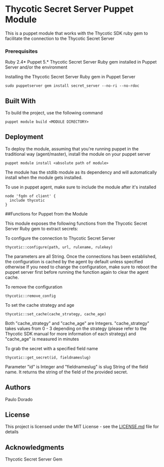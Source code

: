 # Thycotic Secret Server Puppet Module

This is a puppet module that works with the Thycotic SDK ruby gem to facilitate the connection to the Thycotic Secret Server

### Prerequisites

Ruby 2.4*
Puppet 5.*
Thycotic Secret Server Ruby gem installed in Puppet Server and/or the environment

Installing the Thycotic Secret Server Ruby gem in Puppet Server
```
sudo puppetserver gem install secret_server --no-ri --no-rdoc
```

## Built With

To build the project, use the following command
```
puppet module build <MODULE DIRECTORY>
```

## Deployment

To deploy the module, assuming that you're running puppet in the traditional way (agent/master), install the module on your puppet server
```
puppet module install <absolute path of module>
```
The module has the stdlib module as its dependency and will automatically install when the module gets installed.

To use in puppet agent, make sure to include the module after it's installed
```
node 'fqdn of client' {
  include thycotic
}
```

##Functions for Puppet from the Module

This module exposes the following functions from the Thycotic Secret Server Ruby gem to extract secrets:

To configure the connection to Thycotic Secret Server
```
thycotic::configure(path, url, rulename, rulekey)
```
The parameters are all String. Once the connections has been established, the configuration is cached by the agent by default unless specified otherwise
If you need to change the configuration, make sure to reboot the puppet server first before running the function again to clear the agent cache.

To remove the configuration
```
thycotic::remove_config
```

To set the cache strategy and age
```
thycotic::set_cache(cache_strategy, cache_age)
```
Both "cache_strategy" and "cache_age" are Integers. "cache_strategy" takes values from 0 - 3 depending on the strategy (please refer to the Thycotic SDK manual for more information of each strategy) and "cache_age" is measured in minutes

To grab the secret with a specified field name
```
thycotic::get_secret(id, fieldnameslug)
```
Parameter "id" is Integer and "fieldnameslug" is slug String of the field name. It returns the string of the field of the provided secret.


## Authors

Paulo Dorado

## License

This project is licensed under the MIT License - see the [LICENSE.md](LICENSE.md) file for details

## Acknowledgments

Thycotic Secret Server Gem